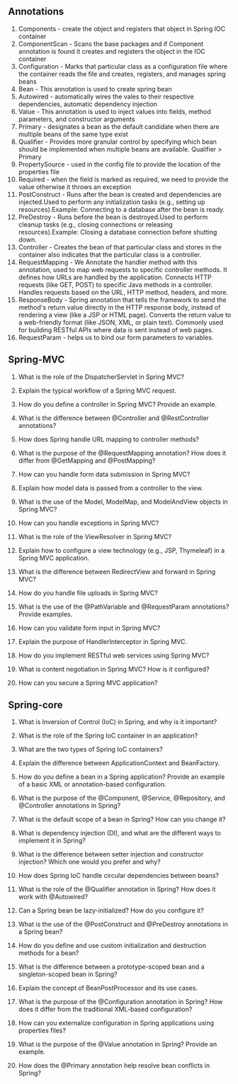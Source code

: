 ## Annotations
1. Components - create the object and registers that object in Spring IOC container
2. ComponentScan - Scans the base packages and if Component annotation is found it creates and registers the object in the IOC container
3. Configuration - Marks that particular class as a configuration file where the container reads the file and creates, registers, and manages spring beans
4. Bean - This annotation is used to create spring bean
5. Autowired - automatically wires the vales to their respective dependencies, automatic dependency injection
6. Value - This annotation is used to inject values into fields, method parameters, and constructor arguments
7. Primary - designates a bean as the default candidate when there are multiple beans of the same type exist
8. Qualifier - Provides more granular control by specifying which bean should be implemented when multiple beans are available. Qualifier > Primary
9. PropertySource - used in the config file to provide the location of the properties file
10. Required - when the field is marked as required, we need to provide the value otherwise it throws an exception
11. PostConstruct - Runs after the bean is created and dependencies are injected.Used to perform any initialization tasks (e.g., setting up resources).Example: Connecting to a database after the bean is ready.
12. PreDestroy - Runs before the bean is destroyed.Used to perform cleanup tasks (e.g., closing connections or releasing resources).Example: Closing a database connection before shutting down.
13. Controller - Creates the bean of that particular class and stores in the container also indicates that the particular class is a controller.
14. RequestMapping - We Annotate the handler method with this annotation, used to map web requests to specific controller methods. It defines how URLs are handled by the application. Connects HTTP requests (like GET, POST) to specific Java methods in a controller.
Handles requests based on the URL, HTTP method, headers, and more.
15. ResponseBody - Spring annotation that tells the framework to send the method's return value directly in the HTTP response body, instead of rendering a view (like a JSP or HTML page). Converts the return value to a web-friendly format (like JSON, XML, or plain text).
Commonly used for building RESTful APIs where data is sent instead of web pages.
16. RequestParam - helps us to bind our form parameters to variables.

## Spring-MVC
1. What is the role of the DispatcherServlet in Spring MVC?

2. Explain the typical workflow of a Spring MVC request.

3. How do you define a controller in Spring MVC? Provide an example.

4. What is the difference between @Controller and @RestController annotations?

5. How does Spring handle URL mapping to controller methods?

6. What is the purpose of the @RequestMapping annotation? How does it differ from @GetMapping and @PostMapping?

7. How can you handle form data submission in Spring MVC?

8. Explain how model data is passed from a controller to the view.

9. What is the use of the Model, ModelMap, and ModelAndView objects in Spring MVC?

10. How can you handle exceptions in Spring MVC?

11. What is the role of the ViewResolver in Spring MVC?

12. Explain how to configure a view technology (e.g., JSP, Thymeleaf) in a Spring MVC application.

13. What is the difference between RedirectView and forward in Spring MVC?

14. How do you handle file uploads in Spring MVC?

15. What is the use of the @PathVariable and @RequestParam annotations? Provide examples.

16. How can you validate form input in Spring MVC?

17. Explain the purpose of HandlerInterceptor in Spring MVC.

18. How do you implement RESTful web services using Spring MVC?

19. What is content negotiation in Spring MVC? How is it configured?

20. How can you secure a Spring MVC application?



## Spring-core
1. What is Inversion of Control (IoC) in Spring, and why is it important?

2. What is the role of the Spring IoC container in an application?

3. What are the two types of Spring IoC containers?

4. Explain the difference between ApplicationContext and BeanFactory.

5. How do you define a bean in a Spring application? Provide an example of a basic XML or annotation-based configuration.

6. What is the purpose of the @Component, @Service, @Repository, and @Controller annotations in Spring?

7. What is the default scope of a bean in Spring? How can you change it?

8. What is dependency injection (DI), and what are the different ways to implement it in Spring?

9. What is the difference between setter injection and constructor injection? Which one would you prefer and why?

10. How does Spring IoC handle circular dependencies between beans?

11. What is the role of the @Qualifier annotation in Spring? How does it work with @Autowired?

12. Can a Spring bean be lazy-initialized? How do you configure it?

13. What is the use of the @PostConstruct and @PreDestroy annotations in a Spring bean?

14. How do you define and use custom initialization and destruction methods for a bean?

15. What is the difference between a prototype-scoped bean and a singleton-scoped bean in Spring?

16. Explain the concept of BeanPostProcessor and its use cases.

17. What is the purpose of the @Configuration annotation in Spring? How does it differ from the traditional XML-based configuration?

18. How can you externalize configuration in Spring applications using properties files?

19. What is the purpose of the @Value annotation in Spring? Provide an example.

20. How does the @Primary annotation help resolve bean conflicts in Spring?
